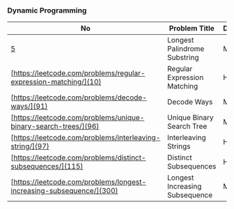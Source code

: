 ### Dynamic Programming
No | Problem Title | Difficulty | 
------------ | ------------ | -------------
[5](https://leetcode.com/problems/longest-palindromic-substring/submissions/) | Longest Palindrome Substring | Medium  
[https://leetcode.com/problems/regular-expression-matching/](10) | Regular Expression Matching | Hard  
[https://leetcode.com/problems/decode-ways/](91) | Decode Ways | Medium 
[https://leetcode.com/problems/unique-binary-search-trees/](96) | Unique Binary Search Tree | Medium  
[https://leetcode.com/problems/interleaving-string/](97) | Interleaving Strings | Hard  
[https://leetcode.com/problems/distinct-subsequences/](115) | Distinct Subsequences | Hard  
[https://leetcode.com/problems/longest-increasing-subsequence/](300) | Longest Increasing Subsequence | Medium 
